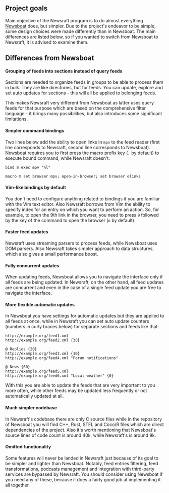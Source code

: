 ## Project goals

Main objective of the Newsraft program is to do almost everything
[Newsboat](https://newsboat.org) does, but simpler. Due to the project's
endeavor to be simple, some design choices were made differently than in
Newsboat. The main differences are listed below, so if you wanted to switch from
Newsboat to Newsraft, it is advised to examine them.

## Differences from Newsboat

#### Grouping of feeds into sections instead of query feeds

Sections are needed to organize feeds in groups to be able to process them in
bulk. They are like directories, but for feeds. You can update, explore and
set auto updates for sections - this will all be applied to belonging feeds.

This makes Newsraft very different from Newsboat as latter uses query feeds
for that purpose which are based on the comprehensive filter language - it
brings many possibilities, but also introduces some significant limitations.

#### Simpler command bindings

Two lines below add the ability to open links in `mpv` to the feed reader (first
line corresponds to Newsraft, second line corresponds to Newsboat). Newsboat
requires you to first press the macro prefix key (`,` by default) to execute
bound command, while Newsraft doesn't.

```
bind m exec mpv "%l"
```

```
macro m set browser mpv; open-in-browser; set browser elinks
```

#### Vim-like bindings by default

You don't need to configure anything related to bindings if you are familiar
with the Vim text editor. Also Newsraft borrows from Vim the ability to specify
index for an entry on which you want to perform an action. So, for example, to
open the 9th link in the browser, you need to press `9` followed by the key of
the command to open the browser (`o` by default).

#### Faster feed updates

Newsraft uses streaming parsers to process feeds, while Newsboat uses DOM
parsers. Also Newsraft takes simpler approach to data structures, which also
gives a small performance boost.

#### Fully concurrent updates

When updating feeds, Newsboat allows you to navigate the interface only if all
feeds are being updated. In Newsraft, on the other hand, all feed updates are
concurrent and even in the case of a single feed update you are free to navigate
the interface.

#### More flexible automatic updates

In Newsboat you have settings for automatic updates but they are applied to all
feeds at once, while in Newsraft you can set auto update counters (numbers in
curly braces below) for separate sections and feeds like that:

```
http://example.org/feed1.xml
http://example.org/feed2.xml {30}

@ Replies {20}
http://example.org/feed3.xml {10}
http://example.org/feed4.xml "Forum notifications"

@ News {60}
http://example.org/feed5.xml
http://example.org/feed6.xml "Local weather" {0}
```

With this you are able to update the feeds that are very important to you more
often, while other feeds may be updated less frequently or not automatically
updated at all.

#### Much simpler codebase

In Newsraft's codebase there are only C source files while in the repository of
Newsboat you will find C++, Rust, STFL and Coco/R files which are direct
dependencies of the project. Also it's worth mentioning that Newsboat's source
lines of code count is around 40k, while Newsraft's is around 9k.

#### Omitted functionality

Some features will never be landed in Newsraft just because of its goal to be
simpler and lighter than Newsboat. Notably, feed entries filtering, feed
transformations, podcasts management and integration with third-party services
are bypassed by Newsraft. You should consider using Newsboat if you need any of
these, because it does a fairly good job at implementing it all together.

